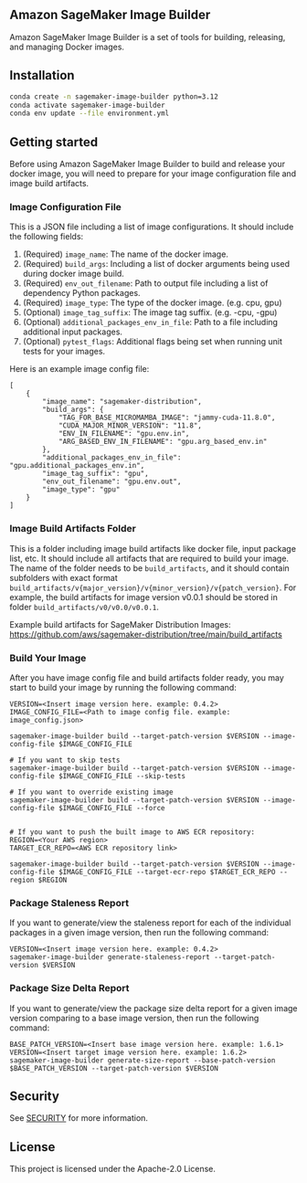 ## Amazon SageMaker Image Builder

Amazon SageMaker Image Builder is a set of tools for building, releasing, and managing Docker images.

## Installation
```bash
conda create -n sagemaker-image-builder python=3.12
conda activate sagemaker-image-builder
conda env update --file environment.yml
```

## Getting started

Before using Amazon SageMaker Image Builder to build and release your docker image, you will need to prepare for your image configuration file and image build artifacts.

### Image Configuration File

This is a JSON file including a list of image configurations. It should include the following fields:
1. (Required) `image_name`: The name of the docker image.
1. (Required) `build_args`: Including a list of docker arguments being used during docker image build.
1. (Required) `env_out_filename`: Path to output file including a list of dependency Python packages.
1. (Required) `image_type`: The type of the docker image. (e.g. cpu, gpu)
1. (Optional) `image_tag_suffix`: The image tag suffix. (e.g. -cpu, -gpu)
1. (Optional) `additional_packages_env_in_file`: Path to a file including additional input packages.
1. (Optional) `pytest_flags`: Additional flags being set when running unit tests for your images.

Here is an example image config file:
```shell
[
    {
        "image_name": "sagemaker-distribution",
        "build_args": {
            "TAG_FOR_BASE_MICROMAMBA_IMAGE": "jammy-cuda-11.8.0",
            "CUDA_MAJOR_MINOR_VERSION": "11.8",
            "ENV_IN_FILENAME": "gpu.env.in",
            "ARG_BASED_ENV_IN_FILENAME": "gpu.arg_based_env.in"
        },
        "additional_packages_env_in_file": "gpu.additional_packages_env.in",
        "image_tag_suffix": "gpu",
        "env_out_filename": "gpu.env.out",
        "image_type": "gpu"
    }
]
```

### Image Build Artifacts Folder

This is a folder including image build artifacts like docker file, input package list, etc. It should include all artifacts that are required to build your image. The name of the folder needs to be `build_artifacts`, and it should contain subfolders with exact format `build_artifacts/v{major_version}/v{minor_version}/v{patch_version}`. For example, the build artifacts for image version v0.0.1 should be stored in folder `build_artifacts/v0/v0.0/v0.0.1`.

Example build artifacts for SageMaker Distribution Images: https://github.com/aws/sagemaker-distribution/tree/main/build_artifacts

### Build Your Image

After you have image config file and build artifacts folder ready, you may start to build your image by running the following command:
```shell
VERSION=<Insert image version here. example: 0.4.2>
IMAGE_CONFIG_FILE=<Path to image config file. example: image_config.json>

sagemaker-image-builder build --target-patch-version $VERSION --image-config-file $IMAGE_CONFIG_FILE

# If you want to skip tests
sagemaker-image-builder build --target-patch-version $VERSION --image-config-file $IMAGE_CONFIG_FILE --skip-tests

# If you want to override existing image
sagemaker-image-builder build --target-patch-version $VERSION --image-config-file $IMAGE_CONFIG_FILE --force


# If you want to push the built image to AWS ECR repository:
REGION=<Your AWS region>
TARGET_ECR_REPO=<AWS ECR repository link>

sagemaker-image-builder build --target-patch-version $VERSION --image-config-file $IMAGE_CONFIG_FILE --target-ecr-repo $TARGET_ECR_REPO --region $REGION
```

### Package Staleness Report

If you want to generate/view the staleness report for each of the individual packages in a given image version, then run the following command:

```
VERSION=<Insert image version here. example: 0.4.2>
sagemaker-image-builder generate-staleness-report --target-patch-version $VERSION
```

### Package Size Delta Report

If you want to generate/view the package size delta report for a given
image version comparing to a base image version, then run the following command:

```
BASE_PATCH_VERSION=<Insert base image version here. example: 1.6.1>
VERSION=<Insert target image version here. example: 1.6.2>
sagemaker-image-builder generate-size-report --base-patch-version $BASE_PATCH_VERSION --target-patch-version $VERSION
```

## Security

See [SECURITY](SECURITY.md#security-issue-notifications) for more information.

## License

This project is licensed under the Apache-2.0 License.
